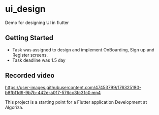 # ui_design

Demo for designing UI in flutter

## Getting Started
  - Task was assigned to design and implement OnBoarding, Sign up and Register screens.
  - Task deadline was 1.5 day

## Recorded video
https://user-images.githubusercontent.com/47453799/176325180-b8fb11d9-9b7b-442e-a017-576cc3fc31c0.mp4

This project is a starting point for a Flutter application Development at Algoriza.
